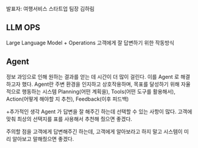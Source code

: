 발표자: 여행서비스 스타트업 팀장 김하림

## LLM OPS
Large Language Model + Operations
고객에게 잘 답변하기 위한 작동방식

## Agent
정보 과잉으로 인해 원하는 결과를 얻는 데 시간이 더 많이 걸린다.
이를 Agent 로 해결하고자 했다.
Agent란 주변 환경을 인지하고 상호작용하며, 목표를 달성하기 위해 자율적으로 행동하는 시스템
Planning(어떤 계획을), Tools(어떤 도구를 활용해서), Action(어떻게 해야할 지 추천), Feedback(이후 피드백)



+추가적인 생각
Agent 가 답변을 잘 해주긴 하는데 선택할 수 있는 사항이 많다.
고객에 맞춰 최상의 선택지를 표를 사용해서 추천해 줬으면 좋겠다.

주의할 점을 고객에게 답변해주긴 하는데, 고객에게 알아보라고 하지 말고 시스템이 미리 알아보고 말해줬으면 좋겠다.